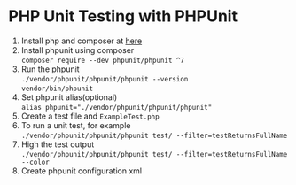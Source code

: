 # PHP Unit Testing with PHPUnit

1. Install php and composer at [here](https://phpunit.de)  
2. Install phpunit using composer  
`composer require --dev phpunit/phpunit ^7`  
3. Run the phpunit  
`./vendor/phpunit/phpunit/phpunit --version`  
`vendor/bin/phpunit`  
4. Set phpunit alias(optional)  
`alias phpunit="./vendor/phpunit/phpunit/phpunit"`  
5. Create a test file and  `ExampleTest.php`  
6. To run a unit test, for example  
`./vendor/phpunit/phpunit/phpunit test/ --filter=testReturnsFullName`  
7. High the test output  
`./vendor/phpunit/phpunit/phpunit test/ --filter=testReturnsFullName --color`
8. Create phpunit configuration xml  
   